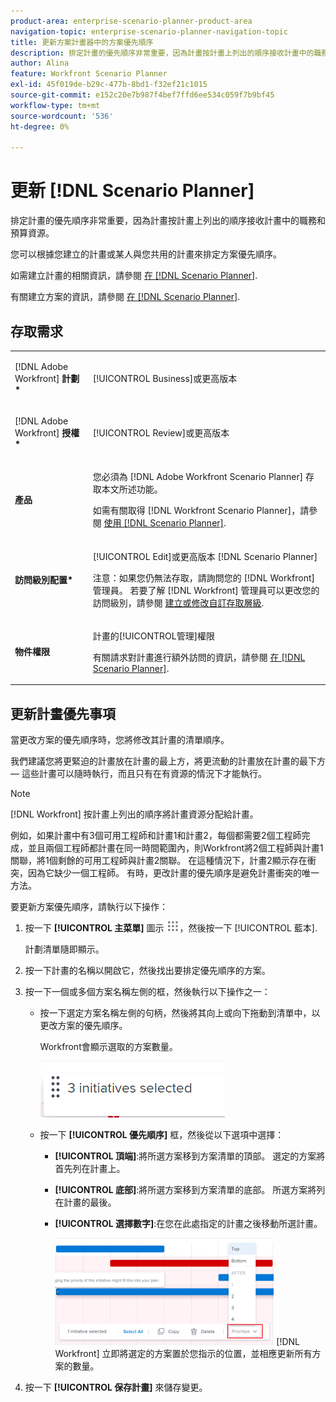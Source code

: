```yaml
---
product-area: enterprise-scenario-planner-product-area
navigation-topic: enterprise-scenario-planner-navigation-topic
title: 更新方案計畫器中的方案優先順序
description: 排定計畫的優先順序非常重要，因為計畫按計畫上列出的順序接收計畫中的職務和預算資源。
author: Alina
feature: Workfront Scenario Planner
exl-id: 45f019de-b29c-477b-8bd1-f32ef21c1015
source-git-commit: e152c20e7b987f4bef7ffd6ee534c059f7b9bf45
workflow-type: tm+mt
source-wordcount: '536'
ht-degree: 0%

---
```


# 更新 [!DNL Scenario Planner]

排定計畫的優先順序非常重要，因為計畫按計畫上列出的順序接收計畫中的職務和預算資源。

您可以根據您建立的計畫或某人與您共用的計畫來排定方案優先順序。

如需建立計畫的相關資訊，請參閱 [在 [!DNL Scenario Planner]](../scenario-planner/create-and-edit-plans.md).

有關建立方案的資訊，請參閱 [在 [!DNL Scenario Planner]](../scenario-planner/create-and-edit-initiatives.md).

## 存取需求

<table style="table-layout:auto"> 
 <col> 
 <col> 
 <tbody> 
  <tr> 
   <td> <p>[!DNL Adobe Workfront]<b> 計劃*</b> </p> </td> 
   <td>[!UICONTROL Business]或更高版本</td> 
  </tr> 
  <tr> 
   <td> <p>[!DNL Adobe Workfront]<b> 授權*</b> </p> </td> 
   <td> <p>[!UICONTROL Review]或更高版本</p> </td> 
  </tr> 
  <tr> 
   <td><b>產品</b> </td> 
   <td> <p>您必須為 [!DNL Adobe Workfront Scenario Planner] 存取本文所述功能。</p> <p>如需有關取得 [!DNL Workfront Scenario Planner]，請參閱 <a href="../scenario-planner/access-needed-to-use-sp.md" class="MCXref xref">使用 [!DNL Scenario Planner]</a>. </p> </td> 
  </tr> 
  <tr data-mc-conditions=""> 
   <td><strong>訪問級別配置*</strong> </td> 
   <td> <p>[!UICONTROL Edit]或更高版本 [!DNL Scenario Planner]</p> <p>注意：如果您仍無法存取，請詢問您的 [!DNL Workfront] 管理員。 若要了解 [!DNL Workfront] 管理員可以更改您的訪問級別，請參閱 <a href="../administration-and-setup/add-users/configure-and-grant-access/create-modify-access-levels.md" class="MCXref xref">建立或修改自訂存取層級</a>.</p> </td> 
  </tr> 
  <tr data-mc-conditions=""> 
   <td> <p><strong>物件權限</strong> </p> </td> 
   <td> <p>計畫的[!UICONTROL管理]權限</p> <p>有關請求對計畫進行額外訪問的資訊，請參閱 <a href="../scenario-planner/request-access-to-plan.md" class="MCXref xref">在 [!DNL Scenario Planner]</a>.</p> </td> 
  </tr> 
 </tbody> 
</table>

## 更新計畫優先事項

當更改方案的優先順序時，您將修改其計畫的清單順序。

我們建議您將更緊迫的計畫放在計畫的最上方，將更流動的計畫放在計畫的最下方 — 這些計畫可以隨時執行，而且只有在有資源的情況下才能執行。

>[!NOTE]
>
>[!DNL Workfront] 按計畫上列出的順序將計畫資源分配給計畫。
>
>例如，如果計畫中有3個可用工程師和計畫1和計畫2，每個都需要2個工程師完成，並且兩個工程師都計畫在同一時間範圍內，則Workfront將2個工程師與計畫1關聯，將1個剩餘的可用工程師與計畫2關聯。 在這種情況下，計畫2顯示存在衝突，因為它缺少一個工程師。 有時，更改計畫的優先順序是避免計畫衝突的唯一方法。

要更新方案優先順序，請執行以下操作：

1. 按一下 **[!UICONTROL 主菜單]** 圖示 ![](assets/main-menu-icon.png)，然後按一下 [!UICONTROL 藍本].

   計劃清單隨即顯示。

1. 按一下計畫的名稱以開啟它，然後找出要排定優先順序的方案。
1. 按一下一個或多個方案名稱左側的框，然後執行以下操作之一：

   * 按一下選定方案名稱左側的句柄，然後將其向上或向下拖動到清單中，以更改方案的優先順序。

      Workfront會顯示選取的方案數量。

      ![](assets/multi-select-initiative-number.png)

   * 按一下 **[!UICONTROL 優先順序]** 框，然後從以下選項中選擇：

      * **[!UICONTROL 頂端]**:將所選方案移到方案清單的頂部。 選定的方案將首先列在計畫上。
      * **[!UICONTROL 底部]**:將所選方案移到方案清單的底部。 所選方案將列在計畫的最後。
      * **[!UICONTROL 選擇數字]**:在您在此處指定的計畫之後移動所選計畫。

         ![](assets/prioritize-initiatives-expanded-highlighted-350x171.png)
      [!DNL Workfront] 立即將選定的方案置於您指示的位置，並相應更新所有方案的數量。


1. 按一下 **[!UICONTROL 保存計畫]** 來儲存變更。
